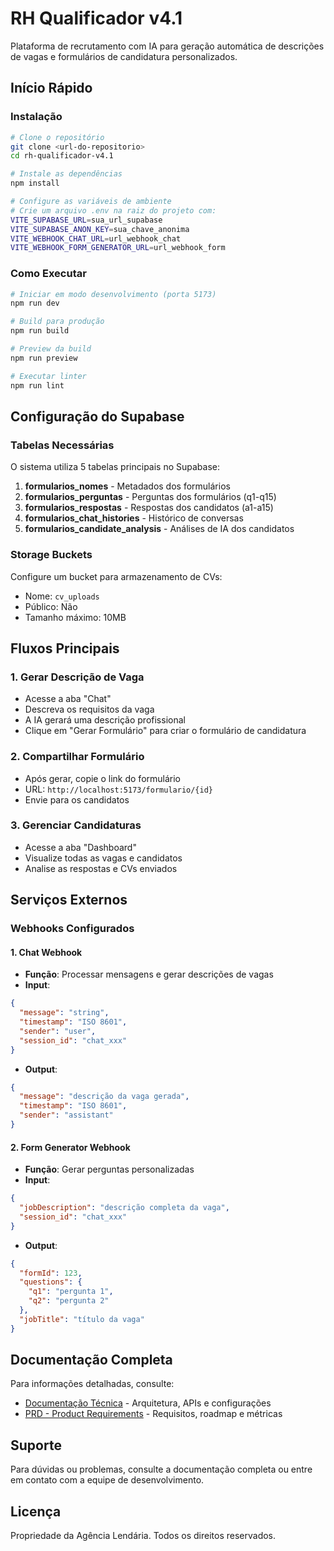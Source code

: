 # RH Qualificador v4.1

Plataforma de recrutamento com IA para geração automática de descrições de vagas e formulários de candidatura personalizados.

## Início Rápido

### Instalação

```bash
# Clone o repositório
git clone <url-do-repositorio>
cd rh-qualificador-v4.1

# Instale as dependências
npm install

# Configure as variáveis de ambiente
# Crie um arquivo .env na raiz do projeto com:
VITE_SUPABASE_URL=sua_url_supabase
VITE_SUPABASE_ANON_KEY=sua_chave_anonima
VITE_WEBHOOK_CHAT_URL=url_webhook_chat
VITE_WEBHOOK_FORM_GENERATOR_URL=url_webhook_form
```

### Como Executar

```bash
# Iniciar em modo desenvolvimento (porta 5173)
npm run dev

# Build para produção
npm run build

# Preview da build
npm run preview

# Executar linter
npm run lint
```

## Configuração do Supabase

### Tabelas Necessárias

O sistema utiliza 5 tabelas principais no Supabase:

1. **formularios_nomes** - Metadados dos formulários
2. **formularios_perguntas** - Perguntas dos formulários (q1-q15)
3. **formularios_respostas** - Respostas dos candidatos (a1-a15)
4. **formularios_chat_histories** - Histórico de conversas
5. **formularios_candidate_analysis** - Análises de IA dos candidatos

### Storage Buckets

Configure um bucket para armazenamento de CVs:
- Nome: `cv_uploads`
- Público: Não
- Tamanho máximo: 10MB

## Fluxos Principais

### 1. Gerar Descrição de Vaga
- Acesse a aba "Chat"
- Descreva os requisitos da vaga
- A IA gerará uma descrição profissional
- Clique em "Gerar Formulário" para criar o formulário de candidatura

### 2. Compartilhar Formulário
- Após gerar, copie o link do formulário
- URL: `http://localhost:5173/formulario/{id}`
- Envie para os candidatos

### 3. Gerenciar Candidaturas
- Acesse a aba "Dashboard"
- Visualize todas as vagas e candidatos
- Analise as respostas e CVs enviados

## Serviços Externos

### Webhooks Configurados

#### 1. Chat Webhook
- **Função**: Processar mensagens e gerar descrições de vagas
- **Input**:
```json
{
  "message": "string",
  "timestamp": "ISO 8601",
  "sender": "user",
  "session_id": "chat_xxx"
}
```
- **Output**:
```json
{
  "message": "descrição da vaga gerada",
  "timestamp": "ISO 8601",
  "sender": "assistant"
}
```

#### 2. Form Generator Webhook
- **Função**: Gerar perguntas personalizadas
- **Input**:
```json
{
  "jobDescription": "descrição completa da vaga",
  "session_id": "chat_xxx"
}
```
- **Output**:
```json
{
  "formId": 123,
  "questions": {
    "q1": "pergunta 1",
    "q2": "pergunta 2"
  },
  "jobTitle": "título da vaga"
}
```

## Documentação Completa

Para informações detalhadas, consulte:
- [Documentação Técnica](docs/TECHNICAL_DOC.md) - Arquitetura, APIs e configurações
- [PRD - Product Requirements](docs/PRD.md) - Requisitos, roadmap e métricas

## Suporte

Para dúvidas ou problemas, consulte a documentação completa ou entre em contato com a equipe de desenvolvimento.

## Licença

Propriedade da Agência Lendária. Todos os direitos reservados. 